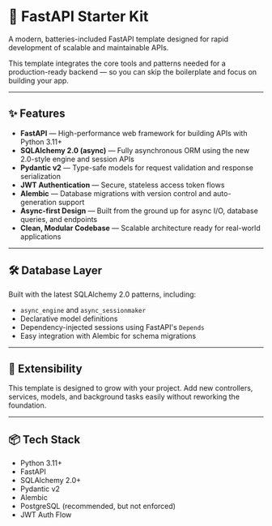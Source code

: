 # 🚀 FastAPI Starter Kit

A modern, batteries-included FastAPI template designed for rapid development of scalable and maintainable APIs.

This template integrates the core tools and patterns needed for a production-ready backend — so you can skip the boilerplate and focus on building your app.

---

## ✨ Features

- **FastAPI** — High-performance web framework for building APIs with Python 3.11+
- **SQLAlchemy 2.0 (async)** — Fully asynchronous ORM using the new 2.0-style engine and session APIs
- **Pydantic v2** — Type-safe models for request validation and response serialization
- **JWT Authentication** — Secure, stateless access token flows
- **Alembic** — Database migrations with version control and auto-generation support
- **Async-first Design** — Built from the ground up for async I/O, database queries, and endpoints
- **Clean, Modular Codebase** — Scalable architecture ready for real-world applications

---

## 🛠️ Database Layer

Built with the latest SQLAlchemy 2.0 patterns, including:

- `async_engine` and `async_sessionmaker`
- Declarative model definitions
- Dependency-injected sessions using FastAPI's `Depends`
- Easy integration with Alembic for schema migrations

---

## 🧩 Extensibility

This template is designed to grow with your project. Add new controllers, services, models, and background tasks easily without reworking the foundation.

---

## 📦 Tech Stack

- Python 3.11+
- FastAPI
- SQLAlchemy 2.0+
- Pydantic v2
- Alembic
- PostgreSQL (recommended, but not enforced)
- JWT Auth Flow
